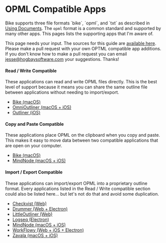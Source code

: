# OPML Compatible Apps

Bike supports three file formats \`bike\`, \`opml\`, and \`txt\` as described in [Using Documents](using-bike/using-documents.md). The `opml` format is a common standard and supported by many other apps. This pages lists the supporting apps that I'm aware of.

This page needs your input. The sources for this guide are [available here](https://github.com/jessegrosjean/BikeGuide). Please make a pull request with your own OPTML compatible app additions. If you don't know how to make a pull request you can email [jesse@hogbaysoftware.com](https://app.gitbook.com/u/547e71f6f4dc4e020053185d) your suggestions. Thanks!

#### Read / Write Compatible

These applications can read and write OPML files directly. This is the best level of support because it means you can share the same outline file between applications without needing to import/export.

* [Bike (macOS)](https://www.hogbaysoftware.com/bike/)
* [OmniOutliner (macOS + iOS)](https://www.omnigroup.com/omnioutliner)
* [Outliner (iOS)](https://apps.apple.com/us/app/outliner/id284455726)

#### Copy and Paste Compatible

These applications place OPML on the clipboard when you copy and paste. This makes it easy to move data between two compatible applications that are open on your computer.

* [Bike (macOS)](https://www.hogbaysoftware.com/bike/)
* [MindNode (macOS + iOS)](https://www.mindnode.com)

#### Import / Export Compatible

These applications can import/export OPML into a proprietary outline format. Every applications listed in the Read / Write compatible section could also be listed here... but let's not do that and avoid some duplication.

* [Checkvist (Web)](https://checkvist.com)
* [Drummer (Web + Electron)](http://drummer.scripting.com)
* [LittleOutliner (Web)](http://littleoutliner.com)
* [Logseq (Electron)](https://logseq.com)
* [MindNode (macOS + iOS)](https://www.mindnode.com)
* [WorkFlowy (Web + iOS + Electron)](https://workflowy.com)
* [Zavala (macOS + iOS)](https://zavala.vincode.io)
